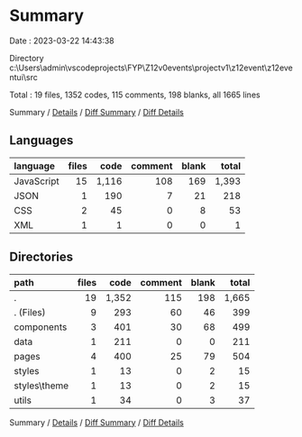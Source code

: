 # Summary

Date : 2023-03-22 14:43:38

Directory c:\\Users\\admin\\vscodeprojects\\FYP\\Z12v0events\\projectv1\\z12event\\z12eventui\\src

Total : 19 files,  1352 codes, 115 comments, 198 blanks, all 1665 lines

Summary / [Details](details.md) / [Diff Summary](diff.md) / [Diff Details](diff-details.md)

## Languages
| language | files | code | comment | blank | total |
| :--- | ---: | ---: | ---: | ---: | ---: |
| JavaScript | 15 | 1,116 | 108 | 169 | 1,393 |
| JSON | 1 | 190 | 7 | 21 | 218 |
| CSS | 2 | 45 | 0 | 8 | 53 |
| XML | 1 | 1 | 0 | 0 | 1 |

## Directories
| path | files | code | comment | blank | total |
| :--- | ---: | ---: | ---: | ---: | ---: |
| . | 19 | 1,352 | 115 | 198 | 1,665 |
| . (Files) | 9 | 293 | 60 | 46 | 399 |
| components | 3 | 401 | 30 | 68 | 499 |
| data | 1 | 211 | 0 | 0 | 211 |
| pages | 4 | 400 | 25 | 79 | 504 |
| styles | 1 | 13 | 0 | 2 | 15 |
| styles\\theme | 1 | 13 | 0 | 2 | 15 |
| utils | 1 | 34 | 0 | 3 | 37 |

Summary / [Details](details.md) / [Diff Summary](diff.md) / [Diff Details](diff-details.md)